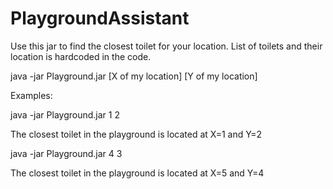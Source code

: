 # PlaygroundAssistant 
Use this jar to find the closest toilet for your location.
List of toilets and their location is hardcoded in the code.

java -jar Playground.jar [X of my location] [Y of my location]

Examples:

java -jar Playground.jar 1 2

The closest toilet in the playground is located at X=1 and Y=2

java -jar Playground.jar 4 3

The closest toilet in the playground is located at X=5 and Y=4
